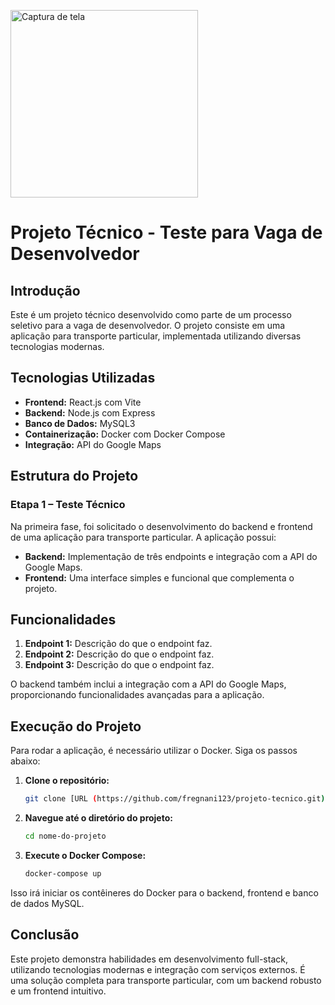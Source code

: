 <img src="https://github.com/user-attachments/assets/5186c460-fb8e-4e4d-ab15-f788ca03565e" alt="Captura de tela" width="300" /><br/>
# Projeto Técnico - Teste para Vaga de Desenvolvedor

## Introdução

Este é um projeto técnico desenvolvido como parte de um processo seletivo para a vaga de desenvolvedor. O projeto consiste em uma aplicação para transporte particular, implementada utilizando diversas tecnologias modernas.

## Tecnologias Utilizadas

- **Frontend:** React.js com Vite
- **Backend:** Node.js com Express
- **Banco de Dados:** MySQL3
- **Containerização:** Docker com Docker Compose
- **Integração:** API do Google Maps

## Estrutura do Projeto

### Etapa 1 – Teste Técnico

Na primeira fase, foi solicitado o desenvolvimento do backend e frontend de uma aplicação para transporte particular. A aplicação possui:

- **Backend:** Implementação de três endpoints e integração com a API do Google Maps.
- **Frontend:** Uma interface simples e funcional que complementa o projeto.

## Funcionalidades

1. **Endpoint 1:** Descrição do que o endpoint faz.
2. **Endpoint 2:** Descrição do que o endpoint faz.
3. **Endpoint 3:** Descrição do que o endpoint faz.

O backend também inclui a integração com a API do Google Maps, proporcionando funcionalidades avançadas para a aplicação.

## Execução do Projeto

Para rodar a aplicação, é necessário utilizar o Docker. Siga os passos abaixo:

1. **Clone o repositório:**
    ```bash
    git clone [URL (https://github.com/fregnani123/projeto-tecnico.git) repositório]
    ```

2. **Navegue até o diretório do projeto:**
    ```bash
    cd nome-do-projeto
    ```

3. **Execute o Docker Compose:**
    ```bash
    docker-compose up
    ```

Isso irá iniciar os contêineres do Docker para o backend, frontend e banco de dados MySQL.

## Conclusão

Este projeto demonstra habilidades em desenvolvimento full-stack, utilizando tecnologias modernas e integração com serviços externos. É uma solução completa para transporte particular, com um backend robusto e um frontend intuitivo.


